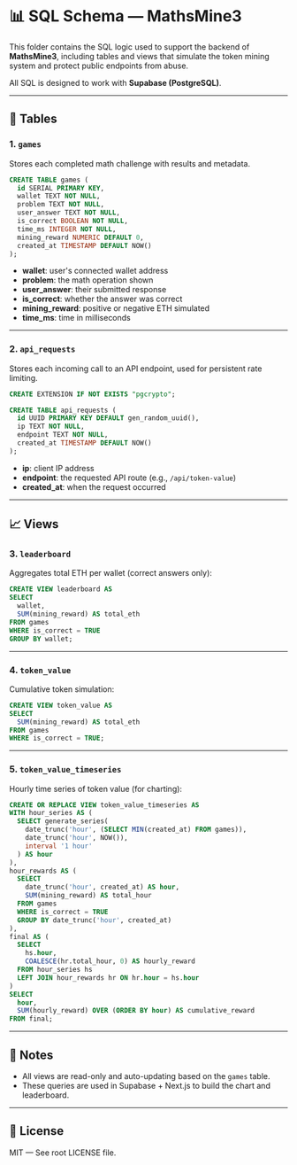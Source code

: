 # 📊 SQL Schema — MathsMine3

This folder contains the SQL logic used to support the backend of **MathsMine3**, including tables and views that simulate the token mining system and protect public endpoints from abuse.

All SQL is designed to work with **Supabase (PostgreSQL)**.

---

## 🧩 Tables

### 1. `games`
Stores each completed math challenge with results and metadata.

```sql
CREATE TABLE games (
  id SERIAL PRIMARY KEY,
  wallet TEXT NOT NULL,
  problem TEXT NOT NULL,
  user_answer TEXT NOT NULL,
  is_correct BOOLEAN NOT NULL,
  time_ms INTEGER NOT NULL,
  mining_reward NUMERIC DEFAULT 0,
  created_at TIMESTAMP DEFAULT NOW()
);
```

- **wallet**: user's connected wallet address
- **problem**: the math operation shown
- **user_answer**: their submitted response
- **is_correct**: whether the answer was correct
- **mining_reward**: positive or negative ETH simulated
- **time_ms**: time in milliseconds

---

### 2. `api_requests`
Stores each incoming call to an API endpoint, used for persistent rate limiting.

```sql
CREATE EXTENSION IF NOT EXISTS "pgcrypto";

CREATE TABLE api_requests (
  id UUID PRIMARY KEY DEFAULT gen_random_uuid(),
  ip TEXT NOT NULL,
  endpoint TEXT NOT NULL,
  created_at TIMESTAMP DEFAULT NOW()
);
```

- **ip**: client IP address
- **endpoint**: the requested API route (e.g., `/api/token-value`)
- **created_at**: when the request occurred

---

## 📈 Views

### 3. `leaderboard`
Aggregates total ETH per wallet (correct answers only):

```sql
CREATE VIEW leaderboard AS
SELECT
  wallet,
  SUM(mining_reward) AS total_eth
FROM games
WHERE is_correct = TRUE
GROUP BY wallet;
```

---

### 4. `token_value`
Cumulative token simulation:

```sql
CREATE VIEW token_value AS
SELECT
  SUM(mining_reward) AS total_eth
FROM games
WHERE is_correct = TRUE;
```

---

### 5. `token_value_timeseries`
Hourly time series of token value (for charting):

```sql
CREATE OR REPLACE VIEW token_value_timeseries AS
WITH hour_series AS (
  SELECT generate_series(
    date_trunc('hour', (SELECT MIN(created_at) FROM games)),
    date_trunc('hour', NOW()),
    interval '1 hour'
  ) AS hour
),
hour_rewards AS (
  SELECT
    date_trunc('hour', created_at) AS hour,
    SUM(mining_reward) AS total_hour
  FROM games
  WHERE is_correct = TRUE
  GROUP BY date_trunc('hour', created_at)
),
final AS (
  SELECT
    hs.hour,
    COALESCE(hr.total_hour, 0) AS hourly_reward
  FROM hour_series hs
  LEFT JOIN hour_rewards hr ON hr.hour = hs.hour
)
SELECT
  hour,
  SUM(hourly_reward) OVER (ORDER BY hour) AS cumulative_reward
FROM final;
```

---

## 📁 Notes

- All views are read-only and auto-updating based on the `games` table.
- These queries are used in Supabase + Next.js to build the chart and leaderboard.

---

## 🧠 License

MIT — See root LICENSE file.
